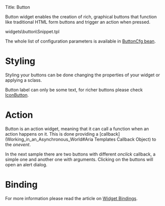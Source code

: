 Title: Button


Button widget enables the creation of rich, graphical buttons that function like traditional HTML form buttons and trigger an action when pressed.

<srcinclude tag="wgtButtonAction" lang="AT" outdent="true">widgets\button\Snippet.tpl</srcinclude>

The whole list of configuration parameters is available in [ButtonCfg bean](http://ariatemplates.com/aria/guide/apps/apidocs/#aria.widgets.CfgBeans:ButtonCfg).

# Styling

Styling your buttons can be done changing the properties of your widget or applying a sclass.

<sample sample="widgets/button/style" />

Button label can only be some text, for richer buttons please check [IconButton](IconButton).

# Action

Button is an action widget, meaning that it can call a function when an action happens on it. This is done providing a [callback](Working_in_an_Asynchronous_World#Aria Templates Callback Object) to the *on*_event_.

In the next sample there are two buttons with different _*onclick*_ callback, a simple one and another one with arguments. Clicking on the buttons will open an alert dialog.

<sample sample="widgets/button/action" />

# Binding

For more information please read the article on [Widget Bindings](Widget_Bindings).

<sample sample="widgets/button/binding" />
